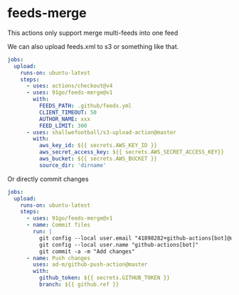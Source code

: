 # feeds-merge


This actions only support merge multi-feeds into one feed

We can also upload feeds.xml to s3 or something like that.


```yaml
jobs:
  upload:
    runs-on: ubuntu-latest
    steps:
      - uses: actions/checkout@v4
      - uses: 91go/feeds-merge@v1
        with:
          FEEDS_PATH: .github/feeds.yml
          CLIENT_TIMEOUT: 50
          AUTHOR_NAME: xxx
          FEED_LIMIT: 300
      - uses: shallwefootball/s3-upload-action@master
        with:
          aws_key_id: ${{ secrets.AWS_KEY_ID }}
          aws_secret_access_key: ${{ secrets.AWS_SECRET_ACCESS_KEY}}
          aws_bucket: ${{ secrets.AWS_BUCKET }}
          source_dir: 'dirname'
```

Or directly commit changes

```yaml
jobs:
  upload:
    runs-on: ubuntu-latest
    steps:
      - uses: 91go/feeds-merge@v1
      - name: Commit files
        run: |
          git config --local user.email "41898282+github-actions[bot]@users.noreply.github.com"
          git config --local user.name "github-actions[bot]"
          git commit -a -m "Add changes"
      - name: Push changes
        uses: ad-m/github-push-action@master
        with:
          github_token: ${{ secrets.GITHUB_TOKEN }}
          branch: ${{ github.ref }}
```



